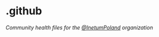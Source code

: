 # .github

*Community health files for the [@InetumPoland](https://github.com/Inetum-Poland) organization*
